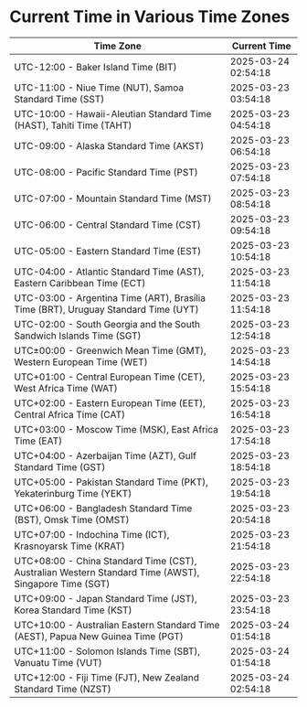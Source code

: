 # Current Time in Various Time Zones

| Time Zone | Current Time |
|-----------|--------------|
| UTC-12:00 - Baker Island Time (BIT) | 2025-03-24 02:54:18 |
| UTC-11:00 - Niue Time (NUT), Samoa Standard Time (SST) | 2025-03-23 03:54:18 |
| UTC-10:00 - Hawaii-Aleutian Standard Time (HAST), Tahiti Time (TAHT) | 2025-03-23 04:54:18 |
| UTC-09:00 - Alaska Standard Time (AKST) | 2025-03-23 06:54:18 |
| UTC-08:00 - Pacific Standard Time (PST) | 2025-03-23 07:54:18 |
| UTC-07:00 - Mountain Standard Time (MST) | 2025-03-23 08:54:18 |
| UTC-06:00 - Central Standard Time (CST) | 2025-03-23 09:54:18 |
| UTC-05:00 - Eastern Standard Time (EST) | 2025-03-23 10:54:18 |
| UTC-04:00 - Atlantic Standard Time (AST), Eastern Caribbean Time (ECT) | 2025-03-23 11:54:18 |
| UTC-03:00 - Argentina Time (ART), Brasília Time (BRT), Uruguay Standard Time (UYT) | 2025-03-23 11:54:18 |
| UTC-02:00 - South Georgia and the South Sandwich Islands Time (SGT) | 2025-03-23 12:54:18 |
| UTC±00:00 - Greenwich Mean Time (GMT), Western European Time (WET) | 2025-03-23 14:54:18 |
| UTC+01:00 - Central European Time (CET), West Africa Time (WAT) | 2025-03-23 15:54:18 |
| UTC+02:00 - Eastern European Time (EET), Central Africa Time (CAT) | 2025-03-23 16:54:18 |
| UTC+03:00 - Moscow Time (MSK), East Africa Time (EAT) | 2025-03-23 17:54:18 |
| UTC+04:00 - Azerbaijan Time (AZT), Gulf Standard Time (GST) | 2025-03-23 18:54:18 |
| UTC+05:00 - Pakistan Standard Time (PKT), Yekaterinburg Time (YEKT) | 2025-03-23 19:54:18 |
| UTC+06:00 - Bangladesh Standard Time (BST), Omsk Time (OMST) | 2025-03-23 20:54:18 |
| UTC+07:00 - Indochina Time (ICT), Krasnoyarsk Time (KRAT) | 2025-03-23 21:54:18 |
| UTC+08:00 - China Standard Time (CST), Australian Western Standard Time (AWST), Singapore Time (SGT) | 2025-03-23 22:54:18 |
| UTC+09:00 - Japan Standard Time (JST), Korea Standard Time (KST) | 2025-03-23 23:54:18 |
| UTC+10:00 - Australian Eastern Standard Time (AEST), Papua New Guinea Time (PGT) | 2025-03-24 01:54:18 |
| UTC+11:00 - Solomon Islands Time (SBT), Vanuatu Time (VUT) | 2025-03-24 01:54:18 |
| UTC+12:00 - Fiji Time (FJT), New Zealand Standard Time (NZST) | 2025-03-24 02:54:18 |
